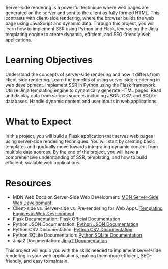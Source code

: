 Server-side rendering is a powerful technique where web pages are generated on the server and sent to the client as fully formed HTML. This contrasts with client-side rendering, where the browser builds the web page using JavaScript and dynamic data. Through this project, you will learn how to implement SSR using Python and Flask, leveraging the Jinja templating engine to create dynamic, efficient, and SEO-friendly web applications.

# Learning Objectives

Understand the concepts of server-side rendering and how it differs from client-side rendering.
Learn the benefits of using server-side rendering in web development.
Implement SSR in Python using the Flask framework.
Utilize Jinja templating engine to dynamically generate HTML pages.
Read and display data from various sources including JSON, CSV, and SQLite databases.
Handle dynamic content and user inputs in web applications.

# What to Expect

In this project, you will build a Flask application that serves web pages using server-side rendering techniques. You will start by creating basic templates and gradually move towards integrating dynamic content from multiple data sources. By the end of the project, you will have a comprehensive understanding of SSR, templating, and how to build efficient, scalable web applications.

# Resources

* MDN Web Docs on Server-Side Web Development: [MDN Server-Side Web Development](https://developer.mozilla.org/en-US/docs/Learn_web_development/Extensions/Server-side)
* Client-side vs. Server-side vs. Pre-rendering for Web Apps: [Templating Engines in Web Development](https://www.toptal.com/front-end/client-side-vs-server-side-pre-rendering)
* Flask Documentation: [Flask Official Documentation](https://flask.palletsprojects.com/en/stable/)
* Python JSON Documentation: [Python JSON Documentation](https://docs.python.org/3/library/json.html)
* Python CSV Documentation: [Python CSV Documentation](https://docs.python.org/3/library/csv.html)
* Python SQLite Documentation: [Python SQLite Documentation](https://docs.python.org/3/library/sqlite3.html)
* Jinja2 Documentation: [Jinja2 Documentation](https://jinja.palletsprojects.com/en/latest/)

This project will equip you with the skills needed to implement server-side rendering in your web applications, making them more efficient, SEO-friendly, and easy to maintain.